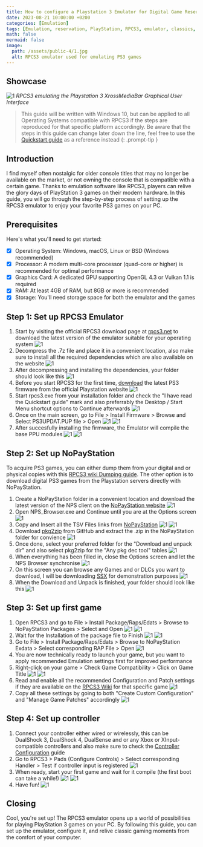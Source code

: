 ```yaml
---
title: How to configure a Playstation 3 Emulator for Digital Game Reservation with RPCS3
date: 2023-08-21 10:00:00 +0200
categories: [Emulation]
tags: [Emulation, reservation, PlayStation, RPCS3, emulator, classics, CELL, Windows, macOS, Linux, BSD, open-source]
math: false
mermaid: false
image:
  path: /assets/public-4/1.jpg
  alt: RPCS3 emulator used for emulating PS3 games
---
```


## Showcase
![1](/assets/public-4/2.png)
_RPCS3 emulating the Playstation 3 XrossMediaBar Graphical User Interface_

> This guide will be written with Windows 10, but can be applied to all Operating Systems compatible with RPCS3 if the steps are reproduced for that specific platform accordingly. Be aware that the steps in this guide can change later down the line, feel free to use the [Quickstart guide](https://rpcs3.net/quickstart) as a reference instead
{: .prompt-tip }

## Introduction
I find myself often nostalgic for older console titles that may no longer be available on the market, or not owning the console that is compatible with a certain game. Thanks to emulation software like RPCS3, players can relive the glory days of PlayStation 3 games on their modern hardware. In this guide, you will go through the step-by-step process of setting up the RPCS3 emulator to enjoy your favorite PS3 games on your PC.

## Prerequisites
Here's what you'll need to get started:
- [x] Operating System: Windows, macOS, Linux or BSD (Windows recommended)
- [x] Processor: A modern multi-core processor (quad-core or higher) is recommended for optimal performance
- [x] Graphics Card: A dedicated GPU supporting OpenGL 4.3 or Vulkan 1.1 is required
- [x] RAM: At least 4GB of RAM, but 8GB or more is recommended
- [x] Storage: You'll need storage space for both the emulator and the games

## Step 1: Set up RPCS3 Emulator

1.  Start by visiting the official RPCS3 download page at [rpcs3.net](https://rpcs3.net/download) to download the latest version of the emulator suitable for your operating system
![1](/assets/public-4/3.png)
2.  Decompress the .7z file and place it in a convenient location, also make sure to install all the required dependencies which are also available on the website
![1](/assets/public-4/4.png)
3.  After decompressing and installing the dependencies, your folder should look like this
![1](/assets/public-4/5.png)
4.  Before you start RPCS3 for the first time, [download](https://www.playstation.com/en-us/support/hardware/ps3/system-software/) the latest PS3 firmware from the official Playstation website
![1](/assets/public-4/6.png)
5.  Start rpcs3.exe from your installation folder and check the "I have read the Quickstart guide" mark and also preferrably the Desktop / Start Menu shortcut options to Continue afterwards
![1](/assets/public-4/7.png)
6.  Once on the main screen, go to File > Install Firmware > Browse and Select PS3UPDAT.PUP file > Open
![1](/assets/public-4/8.png)
![1](/assets/public-4/9.png)
7.  After succesfully installing the firmware, the Emulator will compile the base PPU modules
![1](/assets/public-4/10.png)
![1](/assets/public-4/11.png)

## Step 2: Set up NoPayStation

To acquire PS3 games, you can either dump them from your digital and or physical copies with this [RPCS3 wiki Dumping guide](https://wiki.rpcs3.net/index.php?title=Help:Dumping_PlayStation_3_games). The other option is to download digital PS3 games from the Playstation servers directly with NoPayStation.

1.  Create a NoPayStation folder in a convenient location and download the latest version of the NPS client on the [NoPayStation website](https://nopaystation.com/)
![1](/assets/public-4/12.png)
2.  Open NPS_Browser.exe and Continue until you are at the Options screen
![1](/assets/public-4/13.png)
3.  Copy and Insert all the TSV Files links from [NoPayStation](https://nopaystation.com/faq)
![1](/assets/public-4/14.png)
![1](/assets/public-4/15.png)
4.  Download [pkg2zip](https://github.com/lusid1/pkg2zip/releases) from GitHub and extract the .zip in the NoPayStation folder for convience
![1](/assets/public-4/16.png)
5.  Once done, select your preferred folder for the "Download and unpack dir" and also select pkg2zip for the "Any pkg dec tool" tables
![1](/assets/public-4/17.png)
6.  When everything has been filled in, close the Options screen and let the NPS Browser synchronise
![1](/assets/public-4/18.png)
6.  On this screen you can browse any Games and or DLCs you want to download, I will be downloading [SSX](https://en.wikipedia.org/wiki/SSX_(2012_video_game)) for demonstration purposes
![1](/assets/public-4/19.png)
7.  When the Download and Unpack is finished, your folder should look like this
![1](/assets/public-4/20.png)

## Step 3: Set up first game

1.  Open RPCS3 and go to File > Install Package/Raps/Edats > Browse to NoPayStation Packages > Select and Open
![1](/assets/public-4/21.png)
![1](/assets/public-4/22.png)
2.  Wait for the Installation of the package file to Finish
![1](/assets/public-4/23.png)
![1](/assets/public-4/24.png)
3.  Go to File > Install Package/Raps/Edats > Browse to NoPayStation Exdata > Select corresponding RAP File > Open
![1](/assets/public-4/31.png)  
5.  You are now technically ready to launch your game, but you want to apply recommended Emulation settings first for improved performance
6.  Right-click on your game > Check Game Compatibility > Click on Game Title
![1](/assets/public-4/25.png)
![1](/assets/public-4/26.png)
7.  Read and enable all the recommended Configuration and Patch settings if they are available on the [RPCS3 Wiki](https://wiki.rpcs3.net) for that specific game
![1](/assets/public-4/27.png)
8.  Copy all these settings by going to both "Create Custom Configuration" and "Manage Game Patches" accordingly
![1](/assets/public-4/28.png)

## Step 4: Set up controller

1.  Connect your controller either wired or wirelessly, this can be DualShock 3, DualShock 4, DualSense and or any Xbox or XInput-compatible controllers and also make sure to check the [Controller Configuration](https://wiki.rpcs3.net/index.php?title=Help:Controller_Configuration) guide
2.  Go to RPCS3 > Pads (Configure Controls) > Select corresponding Handler > Test if controller input is registered 
![1](/assets/public-4/29.png)
3.  When ready, start your first game and wait for it compile (the first boot can take a while!) 
![1](/assets/public-4/30.png)
![1](/assets/public-4/32.png)
4. Have fun!
![1](/assets/public-4/33.png)

## Closing

Cool, you're set up! The RPCS3 emulator opens up a world of possibilities for playing PlayStation 3 games on your PC. By following this guide, you can set up the emulator, configure it, and relive classic gaming moments from the comfort of your computer. 
